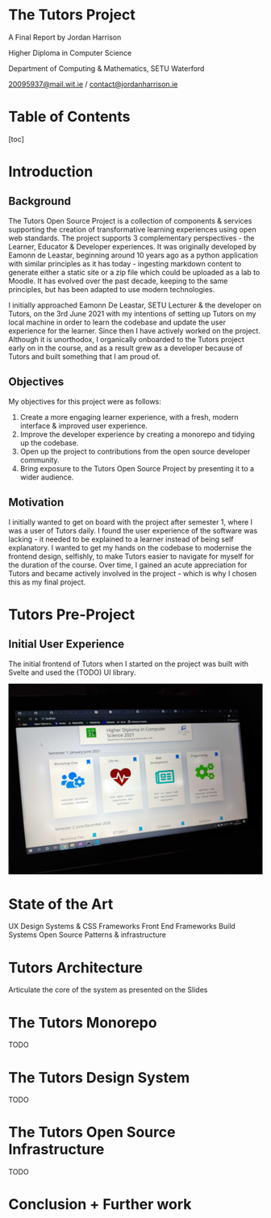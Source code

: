 # The Tutors Project

A Final Report by Jordan Harrison

Higher Diploma in Computer Science

Department of Computing & Mathematics, SETU Waterford

20095937@mail.wit.ie / contact@jordanharrison.ie

# Table of Contents

[toc]

# Introduction

## Background

The Tutors Open Source Project is a collection of components & services supporting the creation of transformative learning experiences using open web standards. The project supports 3 complementary perspectives - the Learner, Educator & Developer experiences. It was originally developed by Eamonn de Leastar, beginning around 10 years ago as a python application with similar principles as it has today - ingesting markdown content to generate either a static site or a zip file which could be uploaded as a lab to Moodle. It has evolved over the past decade, keeping to the same principles, but has been adapted to use modern technologies.

I initially approached Eamonn De Leastar, SETU Lecturer & the developer on Tutors, on the 3rd June 2021 with my intentions of setting up Tutors on my local machine in order to learn the codebase and update the user experience for the learner. Since then I have actively worked on the project. Although it is unorthodox, I organically onboarded to the Tutors project early on in the course, and as a result grew as a developer because of Tutors and built something that I am proud of.

## Objectives

My objectives for this project were as follows:

1. Create a more engaging learner experience, with a fresh, modern interface &
improved user experience.
2. Improve the developer experience by creating a monorepo and tidying up the
codebase.
3. Open up the project to contributions from the open source developer community.
4. Bring exposure to the Tutors Open Source Project by presenting it to a wider
audience.


## Motivation

I initially wanted to get on board with the project after semester 1, where I was a user of Tutors daily. I found the user experience of the software was lacking - it needed to be explained to a learner instead of being self explanatory. I wanted to get my hands on the codebase to modernise the frontend design, selfishly, to make Tutors easier to navigate for myself for the duration of the course. Over time, I gained an acute appreciation for Tutors and became actively involved in the project - which is why I chosen this as my final project. 

# Tutors Pre-Project 

## Initial User Experience

The initial frontend of Tutors when I started on the project was built with Svelte and used the (TODO) UI library.

![Initial UX of Tutors](images/IMG_20210603_212416.jpg)

# State of the Art

UX Design Systems & CSS Frameworks
Front End Frameworks
Build Systems
Open Source Patterns & infrastructure

# Tutors Architecture

Articulate the core of the system as presented on the Slides

# The Tutors Monorepo

TODO

# The Tutors Design System

TODO

# The Tutors Open Source Infrastructure

TODO

# Conclusion + Further work

